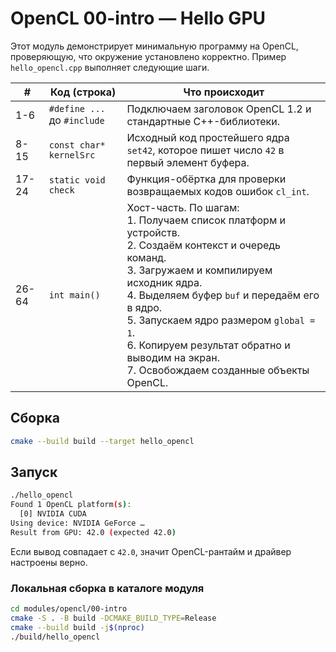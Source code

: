 # OpenCL 00-intro — Hello GPU

Этот модуль демонстрирует минимальную программу на OpenCL, проверяющую, что
окружение установлено корректно. Пример `hello_opencl.cpp` выполняет
следующие шаги.

| # | Код (строка) | Что происходит |
|---|--------------|----------------|
|  1-6 | `#define ...` до `#include` | Подключаем заголовок OpenCL 1.2 и стандартные C++-библиотеки. |
|  8-15 | `const char* kernelSrc`   | Исходный код простейшего ядра `set42`, которое пишет число `42` в первый элемент буфера. |
| 17-24 | `static void check`       | Функция-обёртка для проверки возвращаемых кодов ошибок `cl_int`. |
| 26-64 | `int main()`              | Хост-часть. По шагам: <br/>1. Получаем список платформ и устройств. <br/>2. Создаём контекст и очередь команд. <br/>3. Загружаем и компилируем исходник ядра. <br/>4. Выделяем буфер `buf` и передаём его в ядро. <br/>5. Запускаем ядро размером `global = 1`. <br/>6. Копируем результат обратно и выводим на экран. <br/>7. Освобождаем созданные объекты OpenCL. |

## Сборка
```bash
cmake --build build --target hello_opencl
```

## Запуск
```bash
./hello_opencl
Found 1 OpenCL platform(s):
  [0] NVIDIA CUDA
Using device: NVIDIA GeForce …
Result from GPU: 42.0 (expected 42.0)
```

Если вывод совпадает с `42.0`, значит OpenCL-рантайм и драйвер настроены верно.

### Локальная сборка в каталоге модуля

```bash
cd modules/opencl/00-intro
cmake -S . -B build -DCMAKE_BUILD_TYPE=Release
cmake --build build -j$(nproc)
./build/hello_opencl
``` 